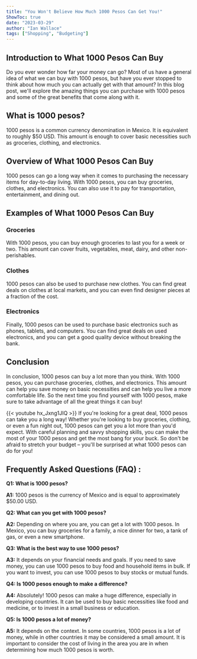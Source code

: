 ```yaml
---
title: "You Won't Believe How Much 1000 Pesos Can Get You!"
ShowToc: true 
date: "2023-03-29"
author: "Ian Wallace" 
tags: ["Shopping", "Budgeting"]
---
```

## Introduction to What 1000 Pesos Can Buy

Do you ever wonder how far your money can go? Most of us have a general idea of what we can buy with 1000 pesos, but have you ever stopped to think about how much you can actually get with that amount? In this blog post, we'll explore the amazing things you can purchase with 1000 pesos and some of the great benefits that come along with it. 

## What is 1000 pesos?

1000 pesos is a common currency denomination in Mexico. It is equivalent to roughly $50 USD. This amount is enough to cover basic necessities such as groceries, clothing, and electronics. 

## Overview of What 1000 Pesos Can Buy

1000 pesos can go a long way when it comes to purchasing the necessary items for day-to-day living. With 1000 pesos, you can buy groceries, clothes, and electronics. You can also use it to pay for transportation, entertainment, and dining out. 

## Examples of What 1000 Pesos Can Buy

### Groceries

With 1000 pesos, you can buy enough groceries to last you for a week or two. This amount can cover fruits, vegetables, meat, dairy, and other non-perishables. 

### Clothes

1000 pesos can also be used to purchase new clothes. You can find great deals on clothes at local markets, and you can even find designer pieces at a fraction of the cost. 

### Electronics

Finally, 1000 pesos can be used to purchase basic electronics such as phones, tablets, and computers. You can find great deals on used electronics, and you can get a good quality device without breaking the bank. 

## Conclusion

In conclusion, 1000 pesos can buy a lot more than you think. With 1000 pesos, you can purchase groceries, clothes, and electronics. This amount can help you save money on basic necessities and can help you live a more comfortable life. So the next time you find yourself with 1000 pesos, make sure to take advantage of all the great things it can buy!

{{< youtube hx_Jxng1JIQ >}} 
If you're looking for a great deal, 1000 pesos can take you a long way! Whether you're looking to buy groceries, clothing, or even a fun night out, 1000 pesos can get you a lot more than you'd expect. With careful planning and savvy shopping skills, you can make the most of your 1000 pesos and get the most bang for your buck. So don't be afraid to stretch your budget – you'll be surprised at what 1000 pesos can do for you!

## Frequently Asked Questions (FAQ) :
**Q1: What is 1000 pesos?**

**A1:** 1000 pesos is the currency of Mexico and is equal to approximately $50.00 USD.

**Q2: What can you get with 1000 pesos?**

**A2:** Depending on where you are, you can get a lot with 1000 pesos. In Mexico, you can buy groceries for a family, a nice dinner for two, a tank of gas, or even a new smartphone. 

**Q3: What is the best way to use 1000 pesos?**

**A3:** It depends on your financial needs and goals. If you need to save money, you can use 1000 pesos to buy food and household items in bulk. If you want to invest, you can use 1000 pesos to buy stocks or mutual funds. 

**Q4: Is 1000 pesos enough to make a difference?**

**A4:** Absolutely! 1000 pesos can make a huge difference, especially in developing countries. It can be used to buy basic necessities like food and medicine, or to invest in a small business or education. 

**Q5: Is 1000 pesos a lot of money?**

**A5:** It depends on the context. In some countries, 1000 pesos is a lot of money, while in other countries it may be considered a small amount. It is important to consider the cost of living in the area you are in when determining how much 1000 pesos is worth.





